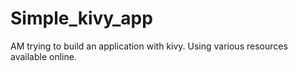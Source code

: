 # Simple_kivy_app
AM trying to build an application with kivy. Using various resources available online.
